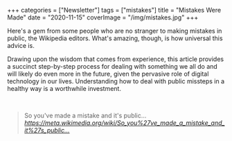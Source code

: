 +++
categories = ["Newsletter"]
tags = ["mistakes"]
title = "Mistakes Were Made"
date = "2020-11-15"
coverImage = "/img/mistakes.jpg"
+++

Here's a gem from some people who are no stranger to making mistakes in public, the Wikipedia editors. What's amazing, though, is how universal this advice is.
 
<!--more-->

Drawing upon the wisdom that comes from experience, this article provides a succinct step-by-step process for dealing with something we all do and will likely do even more in the future, given the pervasive role of digital technology in our lives. Understanding how to deal with public missteps in a healthy way is a worthwhile investment.

<br>

<blockquote class="quoteback" darkmode="" data-title="So%20you've%20made%20a%20mistake%20and%20it's%20public...%20-%20Meta" data-author="" cite="https://meta.wikimedia.org/wiki/So_you%27ve_made_a_mistake_and_it%27s_public...">
So you've made a mistake and it's public...
<footer><cite> <a href="https://meta.wikimedia.org/wiki/So_you%27ve_made_a_mistake_and_it%27s_public...">https://meta.wikimedia.org/wiki/So_you%27ve_made_a_mistake_and_it%27s_public...</a></cite></footer>
</blockquote><script note="" src="https://cdn.jsdelivr.net/gh/Blogger-Peer-Review/quotebacks@1/quoteback.js"></script>
